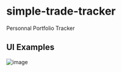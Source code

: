 # simple-trade-tracker
Personnal Portfolio Tracker


## UI Examples
![image](https://user-images.githubusercontent.com/7575628/209530574-c5936f13-9fe2-4d42-8af5-9384acc7a629.png)
